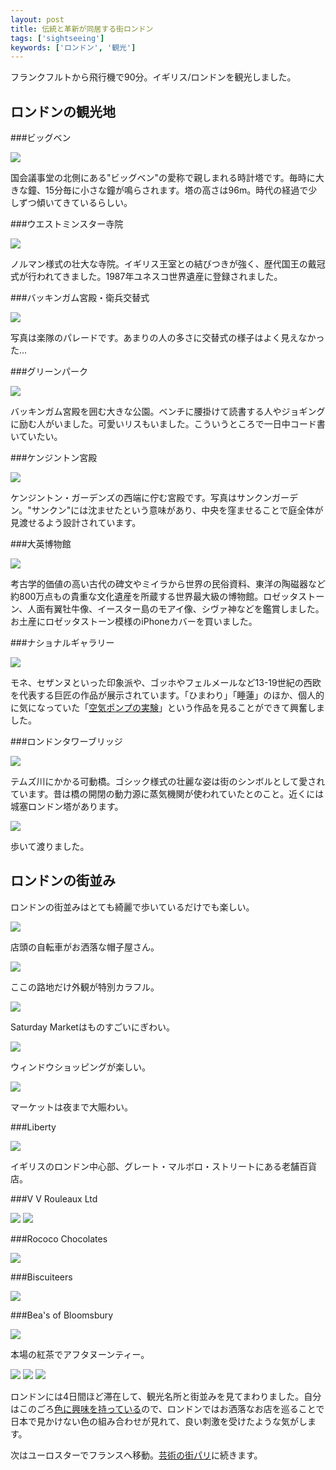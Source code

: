 ```yaml
---
layout: post
title: 伝統と革新が同居する街ロンドン
tags: ['sightseeing']
keywords: ['ロンドン', '観光']
---
```


フランクフルトから飛行機で90分。イギリス/ロンドンを観光しました。

## ロンドンの観光地

###ビッグベン

<img src="/img/blog_london01.jpg" class="image-on-frame-small image-fade">

国会議事堂の北側にある"ビッグベン"の愛称で親しまれる時計塔です。毎時に大きな鐘、15分毎に小さな鐘が鳴らされます。塔の高さは96m。時代の経過で少しずつ傾いてきているらしい。

###ウエストミンスター寺院

<img src="/img/blog_london02.jpg" class="image-on-frame image-fade">

ノルマン様式の壮大な寺院。イギリス王室との結びつきが強く、歴代国王の戴冠式が行われてきました。1987年ユネスコ世界遺産に登録されました。

###バッキンガム宮殿・衛兵交替式

<img src="/img/blog_london03.jpg" class="image-on-frame image-fade">

写真は楽隊のパレードです。あまりの人の多さに交替式の様子はよく見えなかった...

###グリーンパーク

<img src="/img/blog_london04.jpg" class="image-on-frame image-fade">

バッキンガム宮殿を囲む大きな公園。ベンチに腰掛けて読書する人やジョギングに励む人がいました。可愛いリスもいました。こういうところで一日中コード書いていたい。

###ケンジントン宮殿

<img src="/img/blog_london05.jpg" class="image-on-frame image-fade">

ケンジントン・ガーデンズの西端に佇む宮殿です。写真はサンクンガーデン。"サンクン"には沈ませたという意味があり、中央を窪ませることで庭全体が見渡せるよう設計されています。

###大英博物館

<img src="/img/blog_london06.jpg" class="image-on-frame image-fade">

考古学的価値の高い古代の碑文やミイラから世界の民俗資料、東洋の陶磁器など約800万点もの貴重な文化遺産を所蔵する世界最大級の博物館。ロゼッタストーン、人面有翼牡牛像、イースター島のモアイ像、シヴァ神などを鑑賞しました。お土産にロゼッタストーン模様のiPhoneカバーを買いました。

###ナショナルギャラリー

<img src="/img/blog_london07.jpg" class="image-on-frame image-fade">

モネ、セザンヌといった印象派や、ゴッホやフェルメールなど13-19世紀の西欧を代表する巨匠の作品が展示されています。「ひまわり」「睡蓮」のほか、個人的に気になっていた「[空気ポンプの実験](http://markovlabo.net/?p=2356)」という作品を見ることができて興奮しました。

###ロンドンタワーブリッジ

<img src="/img/blog_london08.jpg" class="image-on-frame image-fade">

テムズ川にかかる可動橋。ゴシック様式の壮麗な姿は街のシンボルとして愛されています。昔は橋の開閉の動力源に蒸気機関が使われていたとのこと。近くには城塞ロンドン塔があります。

<img src="/img/blog_london09.jpg" class="image-on-frame image-fade">

歩いて渡りました。

## ロンドンの街並み

ロンドンの街並みはとても綺麗で歩いているだけでも楽しい。

<img src="/img/blog_london11.jpg" class="image-on-frame image-fade">

店頭の自転車がお洒落な帽子屋さん。

<img src="/img/blog_london12.jpg" class="image-on-frame image-fade">

ここの路地だけ外観が特別カラフル。

<img src="/img/blog_london13.jpg" class="image-on-frame image-fade">

Saturday Marketはものすごいにぎわい。

<img src="/img/blog_london14.jpg" class="image-on-frame image-fade">

ウィンドウショッピングが楽しい。

<img src="/img/blog_london15.jpg" class="image-on-frame image-fade">

マーケットは夜まで大賑わい。

###Liberty

<img src="/img/blog_london21.jpg" class="image-on-frame image-fade">

イギリスのロンドン中心部、グレート・マルボロ・ストリートにある老舗百貨店。

###V V Rouleaux Ltd

<img src="/img/blog_london22.jpg" class="image-on-frame image-fade">

<img src="/img/blog_london22_1.jpg" class="image-on-frame image-fade">

###Rococo Chocolates

<img src="/img/blog_london23.jpg" class="image-on-frame image-fade">

###Biscuiteers

<img src="/img/blog_london24.jpg" class="image-on-frame image-fade">

###Bea's of Bloomsbury

<img src="/img/blog_london25.jpg" class="image-on-frame image-fade">

本場の紅茶でアフタヌーンティー。

<img src="/img/blog_london31.jpg" class="image-on-frame image-fade">

<img src="/img/blog_london32.jpg" class="image-on-frame image-fade">

<img src="/img/blog_london33.jpg" class="image-on-frame image-fade">

ロンドンには4日間ほど滞在して、観光名所と街並みを見てまわりました。自分はこのごろ[色に興味を持っている](/jp/posts/Paletta/)ので、ロンドンではお洒落なお店を巡ることで日本で見かけない色の組み合わせが見れて、良い刺激を受けたような気がします。

次はユーロスターでフランスへ移動。[芸術の街パリ](/jp/posts/paris/)に続きます。
